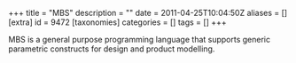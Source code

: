 +++
title = "MBS"
description = ""
date = 2011-04-25T10:04:50Z
aliases = []
[extra]
id = 9472
[taxonomies]
categories = []
tags = []
+++


MBS is a general purpose programming language that supports generic parametric constructs for design and product modelling.
